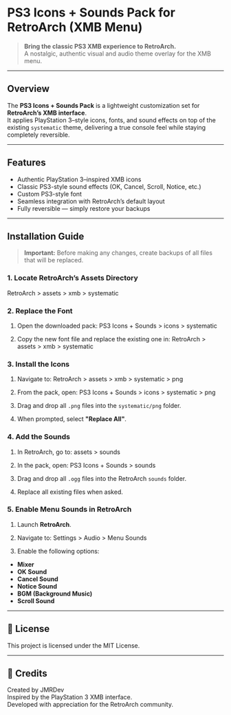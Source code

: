 # PS3 Icons + Sounds Pack for RetroArch (XMB Menu)

> **Bring the classic PS3 XMB experience to RetroArch.**  
> A nostalgic, authentic visual and audio theme overlay for the XMB menu.

---

## Overview
The **PS3 Icons + Sounds Pack** is a lightweight customization set for **RetroArch’s XMB interface**.  
It applies PlayStation 3–style icons, fonts, and sound effects on top of the existing `systematic` theme, delivering a true console feel while staying completely reversible.

---

## Features
- Authentic PlayStation 3–inspired XMB icons  
- Classic PS3-style sound effects (OK, Cancel, Scroll, Notice, etc.)  
- Custom PS3-style font  
- Seamless integration with RetroArch’s default layout  
- Fully reversible — simply restore your backups  

---

## Installation Guide
> **Important:** Before making any changes, create backups of all files that will be replaced.

### 1. Locate RetroArch’s Assets Directory
RetroArch > assets > xmb > systematic

### 2. Replace the Font
1. Open the downloaded pack:
PS3 Icons + Sounds > icons > systematic

2. Copy the new font file and replace the existing one in:
RetroArch > assets > xmb > systematic

### 3. Install the Icons
1. Navigate to:
RetroArch > assets > xmb > systematic > png

2. From the pack, open:
PS3 Icons + Sounds > icons > systematic > png

3. Drag and drop all `.png` files into the `systematic/png` folder.  

4. When prompted, select **"Replace All"**.

### 4. Add the Sounds
1. In RetroArch, go to:
assets > sounds

2. In the pack, open:
PS3 Icons + Sounds > sounds

3. Drag and drop all `.ogg` files into the RetroArch `sounds` folder.  

4. Replace all existing files when asked.

### 5. Enable Menu Sounds in RetroArch
1. Launch **RetroArch**.  

2. Navigate to:
Settings > Audio > Menu Sounds

3. Enable the following options:
- **Mixer**
- **OK Sound**
- **Cancel Sound**
- **Notice Sound**
- **BGM (Background Music)**
- **Scroll Sound**

---

## 🧩 License
This project is licensed under the MIT License.

---

## 💬 Credits
Created by JMRDev  
Inspired by the PlayStation 3 XMB interface.  
Developed with appreciation for the RetroArch community.
